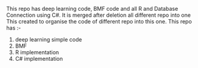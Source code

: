 This repo has deep learning code, BMF code and all R and Database Connection using C#. It is merged after deletion all different repo into one
This created to organise the code of different repo into this one.
This repo has :- 
1. deep learning simple code
2. BMF 
3. R implementation 
4. C# implementation